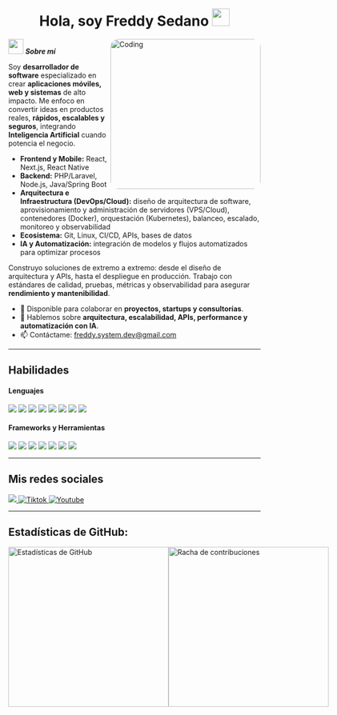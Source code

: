 <h1 align="center"><b>Hola, soy Freddy Sedano </b><img src="https://media.giphy.com/media/hvRJCLFzcasrR4ia7z/giphy.gif" width="35"></h1>
<!--  -->
<img align="right" width=300px alt="Coding" src="https://media2.giphy.com/media/v1.Y2lkPTc5MGI3NjExejg5Mmx0bTNoMTc3eXJqbG80cnA4a2xtOXZpbWl0a3Nyano1b2t1cSZlcD12MV9pbnRlcm5hbF9naWZfYnlfaWQmY3Q9Zw/66M6ZwJkTLYikvhrqZ/giphy.gif" style="border-radius: 16px;" />

<img src="https://media.giphy.com/media/ObNTw8Uzwy6KQ/giphy.gif" width="30px">&nbsp;***Sobre mí***

Soy **desarrollador de software** especializado en crear **aplicaciones móviles, web y sistemas** de alto impacto. Me enfoco en convertir ideas en productos reales, **rápidos, escalables y seguros**, integrando **Inteligencia Artificial** cuando potencia el negocio.

- **Frontend y Mobile:** React, Next.js, React Native  
- **Backend:** PHP/Laravel, Node.js, Java/Spring Boot  
- **Arquitectura e Infraestructura (DevOps/Cloud):** diseño de arquitectura de software, aprovisionamiento y administración de servidores (VPS/Cloud), contenedores (Docker), orquestación (Kubernetes), balanceo, escalado, monitoreo y observabilidad  
- **Ecosistema:** Git, Linux, CI/CD, APIs, bases de datos  
- **IA y Automatización:** integración de modelos y flujos automatizados para optimizar procesos  

Construyo soluciones de extremo a extremo: desde el diseño de arquitectura y APIs, hasta el despliegue en producción. Trabajo con estándares de calidad, pruebas, métricas y observabilidad para asegurar **rendimiento y mantenibilidad**.

- 📌 Disponible para colaborar en **proyectos, startups y consultorías**.  
- 💬 Hablemos sobre **arquitectura, escalabilidad, APIs, performance y automatización con IA**.  
- 📫 Contáctame: <a href="freddy.system.dev@gmail.com">freddy.system.dev@gmail.com</a>

---

## Habilidades

<h4> Lenguajes </h4>
<span> 
  <img src="https://img.shields.io/badge/HTML5-E34F26?style=for-the-badge&logo=html5&logoColor=white">
  <img src="https://img.shields.io/badge/CSS3-1572B6?style=for-the-badge&logo=css3&logoColor=white">
  <img src="https://img.shields.io/badge/JavaScript-F7DF1E?style=for-the-badge&logo=javascript&logoColor=black">
  <img src="https://img.shields.io/badge/PHP-777BB4?style=for-the-badge&logo=php&logoColor=white">
  <img src="https://img.shields.io/badge/MySQL-00000F?style=for-the-badge&logo=mysql&logoColor=white">
  <img src="https://img.shields.io/badge/C%23-239120?style=for-the-badge&logo=c-sharp&logoColor=white">
  <img src="https://img.shields.io/badge/python-3670A0?style=for-the-badge&logo=python&logoColor=ffdd54">
  <img src="https://img.shields.io/badge/Java-ED8B00?style=for-the-badge&logo=java&logoColor=white">
</span>

<h4> Frameworks y Herramientas </h4>
<span>
  <img src="https://img.shields.io/badge/React-20232A?style=for-the-badge&logo=react&logoColor=61DAFB">
  <img src="https://img.shields.io/badge/Next.js-000000?style=for-the-badge&logo=nextdotjs&logoColor=white">
  <img src="https://img.shields.io/badge/Laravel-FF2D20?style=for-the-badge&logo=laravel&logoColor=white">
  <img src="https://img.shields.io/badge/Node.js-339933?style=for-the-badge&logo=nodedotjs&logoColor=white">
  <img src="https://img.shields.io/badge/Spring%20Boot-6DB33F?style=for-the-badge&logo=springboot&logoColor=white">
  <img src="https://img.shields.io/badge/Git-F05032?style=for-the-badge&logo=git&logoColor=white">
  <img src="https://img.shields.io/badge/Linux-000000?style=for-the-badge&logo=linux&logoColor=white">
</span>

---

## Mis redes sociales  

<a href="https://www.instagram.com/freddy.system/">
    <img src="https://img.shields.io/badge/Instagram-%23E4405F.svg?style=for-the-badge&logo=Instagram&logoColor=white">
</a>
<a href="https://www.tiktok.com/@freddy.system" >
  <img src="https://img.shields.io/badge/TikTok-%23000000.svg?style=for-the-badge&logo=TikTok&logoColor=white" alt="Tiktok">
</a>
<a href="https://www.youtube.com/@freddy-system">
  <img src="https://img.shields.io/badge/YouTube-%23FF0000.svg?style=for-the-badge&logo=YouTube&logoColor=white" alt="Youtube">
</a>

---

<h2>Estadísticas de GitHub:</h2> 

<p style="display: flex; justify-content: space-between;">
  <img
    src="https://github-readme-stats.vercel.app/api?username=freddy-system&show_icons=true&hide_border=true&border_radius=12&locale=es&theme=material-palenight&include_all_commits=true&count_private=true&rank_icon=github&custom_title=Estadísticas%20de%20GitHub&cache_seconds=14400"
    width="320"
    alt="Estadísticas de GitHub"
  />
  <img
    src="https://streak-stats.vercel.app?user=freddy-system&theme=material-palenight&hide_border=true&locale=es&date_format=j%20M%5B%20Y%5D&fire=58A6FF&ring=58A6FF&currStreakLabel=58A6FF&sideNums=C9D1D9&currStreakNum=C9D1D9&sideLabels=C9D1D9&dates=8B949E&cache_seconds=14400&v=4"
    width="320"
    alt="Racha de contribuciones"
  />
</p>
 
 
 
